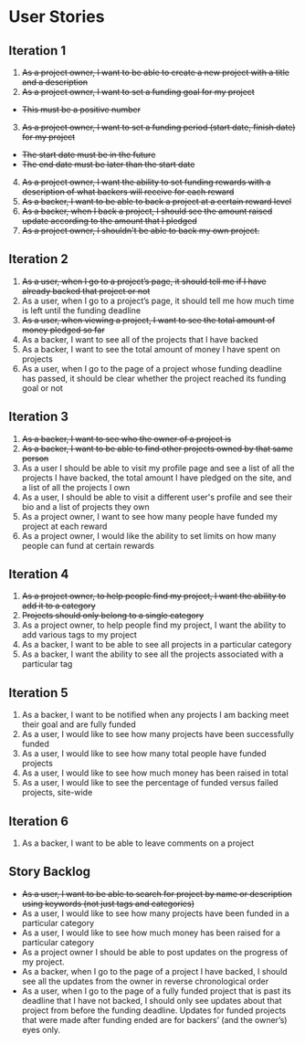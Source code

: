 # User Stories


## Iteration 1
1. ~~As a project owner, I want to be able to create a new project with a title and a description~~
2. ~~As a project owner, I want to set a funding goal for my project~~
  *  ~~This must be a positive number~~
3. ~~As a project owner, I want to set a funding period (start date, finish date) for my project~~
* ~~The start date must be in the future~~
* ~~The end date must be later than the start date~~
4. ~~As a project owner, I want the ability to set funding rewards with a description of what backers will receive for each reward~~
5. ~~As a backer, I want to be able to back a project at a certain reward level~~
6. ~~As a backer, when I back a project, I should see the amount raised update according to the amount that I pledged~~
7. ~~As a project owner, I shouldn't be able to back my own project.~~
## Iteration 2
1. ~~As a user, when I go to a project’s page, it should tell me if I have already backed that project or not~~
2. As a user, when I go to a project’s page, it should tell me how much time is left until the funding deadline
3. ~~As a user, when viewing a project, I want to see the total amount of money pledged so far~~
4. As a backer, I want to see all of the projects that I have backed
5. As a backer, I want to see the total amount of money I have spent on projects
6. As a user, when I go to the page of a project whose funding deadline has passed, it should be clear whether the project reached its funding goal or not
## Iteration 3
1. ~~As a backer, I want to see who the owner of a project is~~
2. ~~As a backer, I want to be able to find other projects owned by that same person~~
3. As a user I should be able to visit my profile page and see a list of all the projects I have backed, the total amount I have pledged on the site, and a list of all the projects I own
4. As a user, I should be able to visit a different user's profile and see their bio and a list of projects they own
5. As a project owner, I want to see how many people have funded my project at each reward
6. As a project owner, I would like the ability to set limits on how many people can fund at certain rewards

## Iteration 4
1. ~~As a project owner, to help people find my project, I want the ability to add it to a category~~
2. ~~Projects should only belong to a single category~~
3. As a project owner, to help people find my project, I want the ability to add various tags to my project
4. As a backer, I want to be able to see all projects in a particular category
5. As a backer, I want the ability to see all the projects associated with a particular tag

## Iteration 5
1. As a backer, I want to be notified when any projects I am backing meet their goal and are fully funded
2. As a user, I would like to see how many projects have been successfully funded
3. As a user, I would like to see how many total people have funded projects
4. As a user, I would like to see how much money has been raised in total
5. As a user, I would like to see the percentage of funded versus failed projects, site-wide

## Iteration 6
1. As a backer, I want to be able to leave comments on a project

## Story Backlog
* ~~As a user, I want to be able to search for project by name or description using keywords (not just tags and categories)~~
* As a user, I would like to see how many projects have been funded in a particular category
* As a user, I would like to see how much money has been raised for a particular category
* As a project owner I should be able to post updates on the progress of my project.
* As a backer, when I go to the page of a project I have backed, I should see all the updates from the owner in reverse chronological order
* As a user, when I go to the page of a fully funded project that is past its deadline that I have not backed, I should only see updates about that project from before the funding deadline. Updates for funded projects that were made after funding ended are for backers’ (and the owner’s) eyes only.
